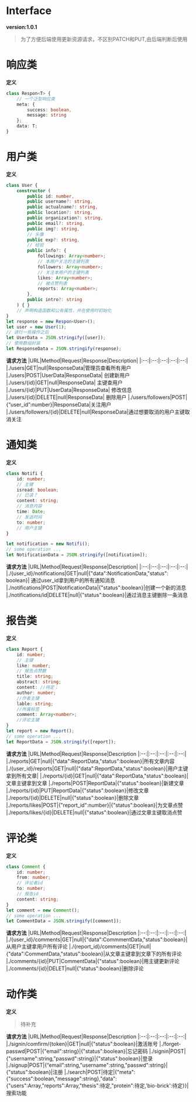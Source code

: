 # Interface
**version:1.0.1**
>为了方便后端使用更新资源请求，不区别PATCH和PUT,由后端判断后使用

# 响应类
**定义**
```typescript
class Respon<T> {
    // 一个泛型响应类
    meta: {
        success: boolean,
        message: string
    };
    data: T;
}
```

# 用户类
**定义**
```typescript
class User {
    constructor (
        public id: number,
        public username?: string,
        public actualname?: string,
        public location?: string,
        public organization?: string,
        public email?: string,
        public img?: string,
        // 头像
        public exp?: string,
        // 经验
        public info?: {
            followings: Array<number>;
            // 本用户关注的主键列表
            followers: Array<number>;
            // 关注本用户的主键列表
            likes: Array<number>;
            // 被点赞列表
            reports: Array<number>;
        },
        public intro?: string
    ) { }
    // 声明构造函数和公有属性，并在使用时初始化
}
let response = new Respon<User>();
let user = new User(1);
// 进行一些操作之后
let UserData = JSON.stringify([user]); 
// 使用数组封装
let ResponseData = JSON.stringify(response);
```

**请求方法**
|URL|Method|Request|Response|Description|
|:--:|:--:|:--:|:--:|:--:|
|./users|GET|null|ResponseData|管理员查看所有用户
|./users|POST|UserData|ResponseData| 创建新用户
|./users/{id}|GET|null|ResponseData| 主键查用户
|./users/{id}|PUT|UserData|ResponseData| 修改信息 
|./users/{id}|DELETE|null|ResponseData| 删除用户
|./users/followers|POST|{“user_id”:number}|ResponseData|关注用户
|./users/followers/{id}|DELETE|null|ResponseData|通过想要取消的用户主键取消关注


# 通知类
**定义**
```typescript
class Notifi {
    id: number;
    // 主键
    isread: boolean;
    // 已读？
    content: string;
    // 消息内容
    time: Date;
    // 发送时间
    to: number;
    // 用户主键
}

let notification = new Notifi();
// some operation ...
let NotificationData = JSON.stringify([notification]);
```
**请求方法**
|URL|Method|Request|Response|Description|
|:--:|:--:|:--:|:--:|:--:|
|./{user_id}/notifications|GET|null|{"data":NotificationData,"status": boolean}| 通过user_id拿到用户的所有通知消息
|./notifications|POST|NotificationData|{"status":boolean}|创建一个新的消息
|./notifications/id|DELETE|null|{"status":boolean}|通过消息主键删除一条消息


# 报告类
**定义**
```typescript
class Report {
    id: number;
    // 主键
    like: number;
    // 报告点赞数
    title: string;
    abstract: string;
    content: //待定；
    author: number;
    //作者主键
    lable: string;
    //所属标签
    comment: Array<number>;
    //评论主键
}
let report = new Report();
// some operation ... 
let ReportData = JSON.stringify([report]);
```

**请求方法**
|URL|Method|Request|Response|Description
|:--:|:--:|:--:|:--:|:--:|
|./reports|GET|null|{"data":ReportData,"status":boolean}|所有文章内容
|./{user_id}/reports|GET|null|{"data":ReportData,"status":boolean}|用户主键拿到所有文章|
|./reports/{id}|GET|null|{"data":ReportData,"status":boolean}|文章主键拿到文章
|./reports|POST|ReportData|{"status":boolean}|新建文章
|./reports/{id}|PUT|ReportData|{"status":boolean}|修改文章
|./reports/{id}|DELETE|null|{"status":boolean}|删除文章
|./reports/likes|POST|{"report_id":number}|{"status":boolean}|为文章点赞
|./reports/likes/{id}|DELETE|null|{"status":boolean}|通过文章主键取消点赞



# 评论类
**定义**
```typescript
class Comment {
    id: number;
    from: number;
    // 评论者id
    to: number;
    // 报告id
    content: string;
}
let comment = new Comment();
// some operation ... 
let CommentData = JSON.stringify([comment]);
```

**请求方法**
|URL|Method|Request|Response|Description
|:--:|:--:|:--:|:--:|:--:|
|./{user_id}/comments|GET|null|{"data":CommmentData,"status":boolean}|从用户主键拿用户所有评论
|./{report_id}/comments|GET|null|{"data":CommentData,"status":boolean}|从文章主键拿到文章下的所有评论
|./comments/{id}|PUT|CommentData|{"status":boolean}|用主键更新评论
|./comments/{id}|DELET|null|{"status":boolean}|删除评论

# 动作类
**定义**

>待补充

**请求方法**
|URL|Method|Request|Response|Description
|:--:|:--:|:--:|:--:|:--:|
|./signin/comfirm/{token}|GET|null|{"status":boolean}|激活账号
|./forget-passwd|POST|{"email":string}|{"status":boolean}|忘记密码
|./signin|POST|{"username":string,"passwd":string}|{"status":boolean}|登录
|./signup|POST|{“email”:string,"username":string,"passwd":string}|{"status":boolean}|注册
|./search|POST|待定|{"meta":{"success":boolean,"message":string},"data":{"users":Array<number>,"reports":Array<number>,"thesis":待定,"protein":待定,'bio-brick':待定}}|搜索功能
